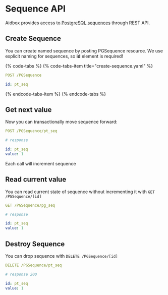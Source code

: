 # Sequence API

Aidbox provides access to[ PostgreSQL sequences](https://postgrespro.ru/docs/postgrespro/11/sql-createsequence) through REST API.

## Create Sequence

You can create named sequence by posting PGSequence resource. We use explicit naming for sequences, so **id** element is required!

{% code-tabs %}
{% code-tabs-item title="create-sequence.yaml" %}
```yaml
POST /PGSequence

id: pt_seq
```
{% endcode-tabs-item %}
{% endcode-tabs %}

## Get next value

Now you can transactionally move sequence forward:

```yaml
POST /PGSequence/pt_seq

# response

id: pt_seq
value: 1
```

Each call will increment sequence

## Read current value

You can read current state of sequence without incrementing it with `GET /PGSequence/[id]`

```yaml
GET /PGSequence/pg_seq

# response

id: pt_seq
value: 1
```

## Destroy Sequence

You can drop sequence with `DELETE /PGSequence/[id]`

```yaml
DELETE /PGSequence/pt_seq

# response 200

id: pt_seq
value: 1
```

